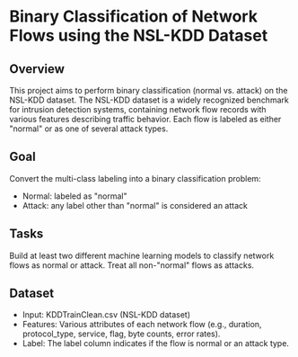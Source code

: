 # Binary Classification of Network Flows using the NSL-KDD Dataset
## Overview 

This project aims to perform binary classification (normal vs. attack) on the NSL-KDD dataset. The NSL-KDD dataset is a widely recognized benchmark for intrusion detection systems, containing network flow records with various features describing traffic behavior. Each flow is labeled as either "normal" or as one of several attack types.

## Goal
Convert the multi-class labeling into a binary classification problem:
   - Normal: labeled as "normal"
   - Attack: any label other than "normal" is considered an attack

## Tasks
Build at least two different machine learning models to classify network flows as normal or attack.
Treat all non-"normal" flows as attacks.

## Dataset
- Input: KDDTrainClean.csv (NSL-KDD dataset)
- Features: Various attributes of each network flow (e.g., duration, protocol_type, service, flag, byte counts, error rates).
- Label: The label column indicates if the flow is normal or an attack type.


